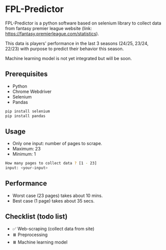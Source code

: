 # FPL-Predictor

FPL-Predictor is a python software based on selenium library to collect data from fantasy premier league website (link: https://fantasy.premierleague.com/statistics).

This data is players' performance in the last 3 seasons (24/25, 23/24, 22/23) with purpose to predict their behavior this season.

Machine learning model is not yet integrated but will be soon.

## Prerequisites

- Python
- Chrome Webdriver
- Selenium
- Pandas

```bash
pip install selenium
pip install pandas
```

## Usage
- Only one input: number of pages to scrape.
- Maximum: 23
- Minimum: 1
```bash
How many pages to collect data ? [1 - 23]
input: <your-input>
```

## Performance
- Worst case (23 pages) takes about 10 mins.
- Best case (1 page) takes about 35 secs.

## Checklist (todo list)
- ✅ Web-scraping (collect data from site)
- ⏸️ Preprocessing
- ⏸️ Machine learning model


